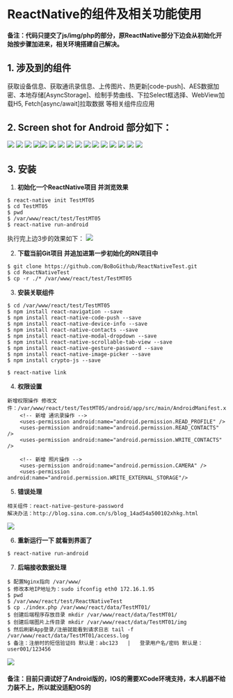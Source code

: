 # ReactNative的组件及相关功能使用

#### 备注：代码只提交了js/img/php的部分，原ReactNative部分下边会从初始化开始按步骤加进来，相关环境搭建自己解决。

## 1. 涉及到的组件
获取设备信息、获取通讯录信息、上传图片、热更新[code-push]、AES数据加密、本地存储[AsyncStorage]、绘制手势曲线、下拉Select框选择、WebView加载H5, Fetch[async/await]拉取数据 等相关组件应应用

##  2. Screen shot for Android 部分如下：

<img src="https://github.com/BoBoGithub/ReactNativeTest/blob/master/src/images/Y%5B(D%240T%601%7B%60BYJMT7%609%7B%24%7B9.png">  <img src="https://github.com/BoBoGithub/ReactNativeTest/blob/master/src/images/X~22R%7BAF1BV%5BETI%25JX75ZAX.png">
<img src="https://github.com/BoBoGithub/ReactNativeTest/blob/master/src/images/6%7DS%5B%60Y61W)QY%60P8XUL1VOWX.png">  <img src="https://github.com/BoBoGithub/ReactNativeTest/blob/master/src/images/VVVN7ZP%5BM%7DR1WMST)%7D%40EN3R.png"><img src="https://github.com/BoBoGithub/ReactNativeTest/blob/master/src/images/%7BQ%40~BTV14%24%60PZN%7DTAIN%7BZS0.png">
<img src="https://github.com/BoBoGithub/ReactNativeTest/blob/master/src/images/RMOTQRMF6BHUW_22U1%5BLQ~X.png">  <img src="https://github.com/BoBoGithub/ReactNativeTest/blob/master/src/images/2QQXFF7%60C%7BBWMFQ~NCA_UBD.png">
<img src="https://github.com/BoBoGithub/ReactNativeTest/blob/master/src/images/RMR5(2FY%25CU%7B3T%6081T(0RNU.png">
<img src="https://github.com/BoBoGithub/ReactNativeTest/blob/master/src/images/XH%7DAFN~GAD0~WH14I_V2XUW.png">  <img src="https://github.com/BoBoGithub/ReactNativeTest/blob/master/src/images/B%60%5DK3(%5DH8%7B8%60ZL%24893C%40P1S.png">
<img src="https://github.com/BoBoGithub/ReactNativeTest/blob/master/src/images/16PFBR~BJKY9~LT82B6GWXN.png">  <img src="https://github.com/BoBoGithub/ReactNativeTest/blob/master/src/images/%25P)K%5B%25KGPX%5BWA%5BM6RN(9TT8.png">
<img src="https://github.com/BoBoGithub/ReactNativeTest/blob/master/src/images/~86LQURN3K2%40(WQ%6065BU_V0.png">  <img src="https://github.com/BoBoGithub/ReactNativeTest/blob/master/src/images/Y5E_%5BHPS%7BGVD%40XRLQ(7II5C.png">
<img src="https://github.com/BoBoGithub/ReactNativeTest/blob/master/src/images/%7B78%40%407A1%40KZ%25UJ7Z%40HDY086.png">  <img src="https://github.com/BoBoGithub/ReactNativeTest/blob/master/src/images/~3%40%40%7B49(Z9JZX6)%7B5%7B6BDGS.png">

## 3. 安装
1. **初始化一个ReactNative项目 并浏览效果**

```
$ react-native init TestMT05
$ cd TestMT05
$ pwd 
$ /var/www/react/test/TestMT05
$ react-native run-android
```
 执行完上边3步的效果如下：
 <img src="https://github.com/BoBoGithub/ReactNativeTest/blob/master/src/images/H%40~3%5DD8FE_(PN~F5T4E1D~N.png">


2. **下载当前Git项目 并追加进第一步初始化的RN项目中**

```
$ git clone https://github.com/BoBoGithub/ReactNativeTest.git
$ cd ReactNativeTest
$ cp -r ./* /var/www/react/test/TestMT05
```

3. **安装关联组件**

```
$ cd /var/www/react/test/TestMT05
$ npm install react-navigation --save
$ npm install react-native-code-push --save
$ npm install react-native-device-info --save
$ npm install react-native-contacts --save
$ npm install react-native-modal-dropdown --save
$ npm install react-native-scrollable-tab-view --save
$ npm install react-native-gesture-password --save
$ npm install react-native-image-picker --save
$ npm install crypto-js --save

$ react-native link
```

4. **权限设置**
```
新增权限操作 修改文件：/var/www/react/test/TestMT05/android/app/src/main/AndroidManifest.xml
	<!-- 新增 通讯录操作 -->
	<uses-permission android:name="android.permission.READ_PROFILE" />
	<uses-permission android:name="android.permission.READ_CONTACTS" />
	<uses-permission android:name="android.permission.WRITE_CONTACTS" />
	
	<!-- 新增 照片操作 -->
	<uses-permission android:name="android.permission.CAMERA" />
	<uses-permission android:name="android.permission.WRITE_EXTERNAL_STORAGE"/>
```

5. **错误处理**
```
相关组件：react-native-gesture-password
解决办法：http://blog.sina.com.cn/s/blog_14ad54a500102xhkg.html
```
 <img src="https://github.com/BoBoGithub/ReactNativeTest/blob/master/src/images/%24P0%7B5A6QPK(_D%40((%60UYQQWK.png">
	
6. **重新运行一下 就看到界面了**
```
$ react-native run-android
```

7. **后端接收数据处理**
```
$ 配置Nginx指向 /var/www/
$ 修改本地IP地址为：sudo ifconfig eth0 172.16.1.95
$ pwd
$ /var/www/react/test/ReactNativeTest
$ cp ./index.php /var/www/react/data/TestMT01/
$ 创建后端程序存放目录 mkdir /var/www/react/data/TestMT01/
$ 创建后端图片上传目录 mkdir /var/www/react/data/TestMT01/img
$ 然后刷新App登录/注册就能看到请求日志 tail -f /var/www/react/data/TestMT01/access.log
$ 备注：注册时的短信验证码 默认是：abc123   |   登录用户名/密码 默认是：user001/123456
```
 <img src="https://github.com/BoBoGithub/ReactNativeTest/blob/master/src/images/~3%40%40%7B49(Z9JZX6)%7B5%7B6BDGS.png">

#### 备注：目前只调试好了Android版的，IOS的需要XCode环境支持，本人机器不给力装不上，所以就没适配[I](http://www.xgsddl.com)OS的